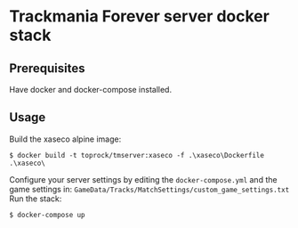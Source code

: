 # Trackmania Forever server docker stack
## Prerequisites
Have docker and docker-compose installed.
## Usage

Build the xaseco alpine image:
```
$ docker build -t toprock/tmserver:xaseco -f .\xaseco\Dockerfile .\xaseco\
```


Configure your server settings by editing the `docker-compose.yml` and the game settings in: `GameData/Tracks/MatchSettings/custom_game_settings.txt`
Run the stack:
```
$ docker-compose up
```